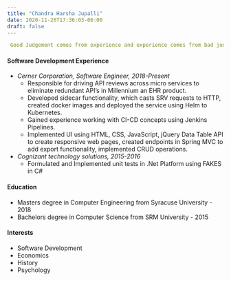 ```yaml
---
title: "Chandra Harsha Jupalli"
date: 2020-11-26T17:36:03-06:00
draft: false
---
```

```yaml
 Good Judgement comes from experience and experience comes from bad judgemement - Jim Horning
```

#### Software Development Experience
- *Cerner Corporation, Software Engineer, 2018-Present* 
    - Responsible for driving API reviews across micro services to eliminate redundant API’s in Millennium an EHR product.
    - Developed sidecar functionality, which casts SRV requests to HTTP, created docker images and deployed the service using Helm to Kubernetes.
    - Gained experience working with CI-CD concepts using Jenkins Pipelines.
    - Implemented UI using HTML, CSS, JavaScript, jQuery Data Table API to create responsive web pages, created endpoints in Spring MVC to add export functionality, implemented CRUD operations. 
- *Cognizant technology solutions, 2015-2016*
    - Formulated and Implemented unit tests in .Net Platform using FAKES in C#
  
#### Education
   - Masters degree in Computer Engineering from Syracuse University - 2018
   - Bachelors degree in Computer Science from SRM University - 2015

#### Interests 
   - Software Development
   - Economics 
   - History
   - Psychology